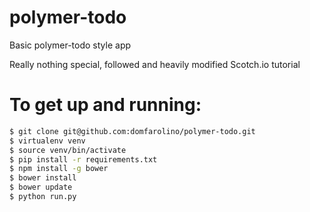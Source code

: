 # polymer-todo
Basic polymer-todo style app

Really nothing special, followed and heavily modified Scotch.io tutorial

# To get up and running:

```sh
$ git clone git@github.com:domfarolino/polymer-todo.git
$ virtualenv venv
$ source venv/bin/activate
$ pip install -r requirements.txt
$ npm install -g bower
$ bower install
$ bower update
$ python run.py
```
